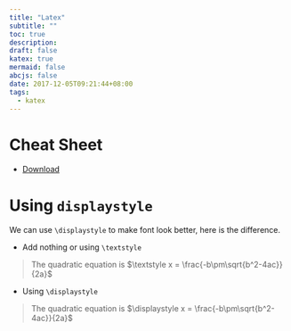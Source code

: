 ```yaml
---
title: "Latex"
subtitle: ""
toc: true
description:
draft: false
katex: true
mermaid: false
abcjs: false
date: 2017-12-05T09:21:44+08:00
tags:
  - katex
---
```


# Cheat Sheet
- [Download][@1]

# Using `displaystyle`

We can use `\displaystyle` to make font look better, here is the difference.

- Add nothing or using `\textstyle`

> The quadratic equation is $\textstyle x = \frac{-b\pm\sqrt{b^2-4ac}}{2a}$

- Using `\displaystyle`

> The quadratic equation is $\displaystyle x = \frac{-b\pm\sqrt{b^2-4ac}}{2a}$ 

<!-- reference links -->

[@1]: ./latex_cheatsheet.pdf

